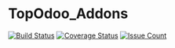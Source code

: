 # TopOdoo_Addons

[![Build Status](https://travis-ci.org/xhair/TopOdoo_Addons.svg)](https://travis-ci.org/xhair/TopOdoo_Addons)
[![Coverage Status](https://coveralls.io/repos/xhair/TopOdoo_Addons/badge.svg)](https://coveralls.io/r/xhair/TopOdoo_Addons)
[![Issue Count](https://codeclimate.com/github/xhair/TopOdoo_Addons/badges/issue_count.svg)](https://codeclimate.com/github/xhair/TopOdoo_Addons)
